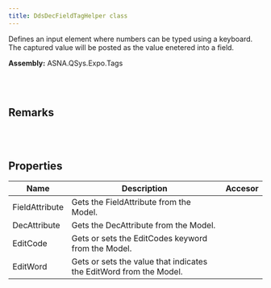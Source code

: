 ```yaml
---
title: DdsDecFieldTagHelper class
---
```


Defines an input element where numbers can be typed using a keyboard. The captured value will be posted as the value enetered into a field.

**Assembly:** ASNA.QSys.Expo.Tags

<br>
<br>

## Remarks

<br>
<br>

## Properties
| Name | Description | Accesor
| --- | --- | ---
| FieldAttribute | Gets the FieldAttribute from the Model. | 
| DecAttribute | Gets the DecAttribute from the Model. | 
| EditCode | Gets or sets the EditCodes keyword from the Model. | 
| EditWord | Gets or sets the value that indicates the EditWord from the Model. | 

<br>
<br>

